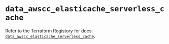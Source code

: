 # `data_awscc_elasticache_serverless_cache`

Refer to the Terraform Registory for docs: [`data_awscc_elasticache_serverless_cache`](https://registry.terraform.io/providers/hashicorp/awscc/0.70.0/docs/data-sources/elasticache_serverless_cache).

